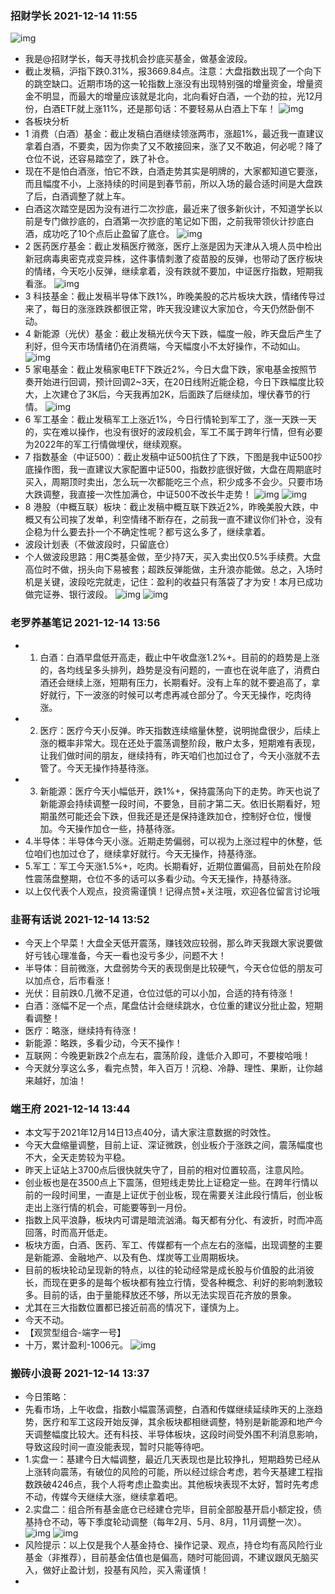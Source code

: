 ### 招财学长 2021-12-14 11:55 
![img](https://pic2.zhimg.com/v2-881410aeeb04942839c629152ab84665_r.jpg)
- 我是@招财学长，每天寻找机会抄底买基金，做基金波段。
- 截止发稿，沪指下跌0.31%，报3669.84点。注意：大盘指数出现了一个向下的跳空缺口。近期市场的这一轮指数上涨没有出现特别强的增量资金，增量资金不明显，而最大的增量应该就是北向，北向看好白酒，一个劲的拉，光12月份，白酒ETF就上涨11%，还是那句话：不要轻易从白酒上下车！
![img](https://pic2.zhimg.com/v2-fcf51c5e7ddef375084c5ff157daf181_r.jpg)
- 各板块分析
- 1 消费（白酒）基金：截止发稿白酒继续领涨两市，涨超1%，最近我一直建议拿着白酒，不要卖，因为你卖了又不敢接回来，涨了又不敢追，何必呢？降了仓位不说，还容易踏空了，跌了补仓。
- 现在不是怕白酒涨，怕它不跌，白酒走势其实是明牌的，大家都知道它要涨，而且幅度不小，上涨持续的时间是到春节前，所以入场的最合适时间是大盘跌了后，白酒调整了就上车。
- 白酒这次踏空是因为没有进行二次抄底，最近来了很多新伙计，不知道学长以前是专门做抄底的，白酒第一次抄底的笔记如下图，之前我带领伙计抄底白酒，成功吃了10个点后止盈留了底仓。
![img](https://pic3.zhimg.com/v2-55943deedc0a073e5fb9418c72382d32_r.jpg)
- 2 医药医疗基金：截止发稿医疗微涨，医疗上涨是因为天津从入境人员中检出新冠病毒奥密克戎变异株，这件事情刺激了疫苗股的反弹，也带动了医疗板块的情绪，今天吃小反弹，继续拿着，没有跌就不要加，中证医疗指数，短期我看涨。
![img](https://pic1.zhimg.com/v2-a5abfc23c392f5d097fb4554d201456c_r.jpg)
- 3 科技基金：截止发稿半导体下跌1%，昨晚美股的芯片板块大跌，情绪传导过来了，每日的涨涨跌跌都很正常，昨天我没建议大家加仓，今天仍然卧倒不动。
- 4 新能源（光伏）基金：截止发稿光伏今天下跌，幅度一般，昨天盘后产生了利好，但今天市场情绪仍在消费端，今天幅度小不太好操作，不动如山。
![img](https://pic1.zhimg.com/v2-a87a615d3cb80f53d480ca35a7e08678_r.jpg)
- 5 家电基金：截止发稿家电ETF下跌近2%，今日大盘下跌，家电基金按照节奏开始进行回调，预计回调2~3天，在20日线附近能企稳，今日下跌幅度比较大，上次建仓了3K后，今天我再加2K，后面跌了后继续加，埋伏春节的行情。
![img](https://pic1.zhimg.com/v2-33dad4874133b9bc0a4784b37f4df244_r.jpg)
- 6 军工基金：截止发稿军工上涨近1%，今日行情轮到军工了，涨一天跌一天的，实在难以操作，也没有很好的波段机会，军工不属于跨年行情，但有必要为2022年的军工行情做埋伏，继续观察。
- 7 指数基金（中证500）：截止发稿中证500抗住了下跌，下图是我中证500抄底操作图，我一直建议大家配置中证500，指数抄底很好做，大盘在周期底时买入，周期顶时卖出，怎么玩一次都能吃三个点，积少成多不会少。只要市场大跌调整，我直接一次性加满仓，中证500不改长牛走势！
![img](https://pic1.zhimg.com/v2-67a0bd76d0ce4ef504a409a50f1fdbd8_r.jpg)
![img](https://pic2.zhimg.com/v2-767c1fc0969fe8bb4c40fad52bf84c61_r.jpg)
- 8 港股（中概互联）板块：截止发稿中概互联下跌近2%，昨晚美股大跌，中概又有公司挨了发单，利空情绪不断存在，之前我一直不建议你们补仓，没有企稳为什么要去扑一个不确定性呢？都亏这么多了，继续拿着。
- 波段计划表（不做波段时，只留底仓）
- 个人做波段思路：用C类基金做，至少持7天，买入卖出仅0.5%手续费。大盘高位时不做，拐头向下易被套；超跌反弹能做，主升浪亦能做。总之，入场时机是关键，波段吃完就走，记住：盈利的收益只有落袋了才为安！本月已成功做完证券、银行波段。
![img](https://pic3.zhimg.com/v2-ef71348cac2d138826947cfa9f8e6e5a_r.jpg)
![img](https://pic2.zhimg.com/v2-ccf3051c1ff3eb67262361888f3df8bd_r.jpg)




### 老罗养基笔记 2021-12-14 13:56 
- 1. 白酒：白酒早盘低开高走，截止中午收盘涨1.2%+。目前的的趋势是上涨的，各均线呈多头排列，趋势是没有问题的，一直也在说年底了，消费白酒还会继续上涨，短期有压力，长期看好。没有上车的就不要追高了，拿好就行，下一波涨的时候可以考虑再减仓部分了。今天无操作，吃肉待涨。
- 2. 医疗：医疗今天小反弹。昨天指数连续缩量休整，说明抛盘很少，后续上涨的概率非常大。现在还处于震荡调整阶段，散户太多，短期难有表现，让我们做时间的朋友，继续持有，昨天咱们也加过仓了，今天小涨就不去管了。今天无操作持基待涨。
- 3. 新能源：医疗今天小幅低开，跌1%+，保持震荡向下的走势。昨天也说了新能源会持续调整一段时间，不要急，目前才第二天。依旧长期看好，短期虽然可能还会下跌，但我还是还是保持逢跌加仓，控制好仓位，慢慢加。今天操作加仓一些，持基待涨。
- 4.半导体：半导体今天小涨。近期走势偏弱，可以视为上涨过程中的休整，低位咱们也加过仓了，继续拿好就行。今天无操作，持基待涨。
- 5.军工：军工今天涨1.5%+，吃肉。长期看好，近期位置偏高，目前处在阶段性震荡盘整期，仓位不多的话可以多看少动。今天无操作，持基待涨。
- 以上仅代表个人观点，投资需谨慎！记得点赞+关注哦，欢迎各位留言讨论哦




### 韭哥有话说 2021-12-14 13:52 
- 今天上个早菜！大盘全天低开震荡，赚钱效应较弱，那么昨天我跟大家说要做好亏钱心理准备，今天一看也没亏多少，问题不大！
- 半导体：目前微涨，大盘弱势今天的表现倒是比较硬气，今天仓位低的朋友可以加点仓，后市看涨！
- 光伏：目前跌0.几微不足道，仓位过低的可以小加，合适的持有待涨！
- 白酒：涨幅不足一个点，尾盘估计会继续跳水，仓位重的建议分批止盈，短期看调整！
- 医疗：略涨，继续持有待涨！
- 新能源：略跌，多看少动，今天不操作！
- 互联网：今晚更新跌2个点左右，震荡阶段，逢低介入即可，不要梭哈哦！
- 今天就分享这么多，看完点赞，年入百万！沉稳、冷静、理性、果断，让你越来越好，加油！




### 端王府 2021-12-14 13:44 
- 本文写于2021年12月14日13点40分，请大家注意数据的时效性。
- 今天大盘缩量调整，目前上证、深证微跌，创业板介于涨跌之间，震荡幅度也不大，全天走势较为平稳。
- 昨天上证站上3700点后很快就失守了，目前的相对位置较高，注意风险。
- 创业板也是在3500点上下震荡，但短线走势比上证稳定一些。在跨年行情以前的一段时间里，一直是上证优于创业板，现在需要关注此段行情后，创业板走出上涨行情的机会，可能要等到一月份。
- 指数上风平浪静，板块内可谓是暗流汹涌。每天都有分化、有波折，时而冲高回落，时而高开低走。
- 板块方面，白酒、医药、军工、传媒都有一个点左右的涨幅，出现调整的主要是新能源、金融地产、以及有色、煤炭等工业周期板块。
- 目前的板块轮动呈现新的特点，以往的轮动经常是成长股与价值股的此消彼长，而现在更多的是每个板块都有独立行情，受各种概念、利好的影响刺激较多。目前的话，由于量能释放还不够，所以无法实现百花齐放的景象。 
- 尤其在三大指数位置都已接近前高的情况下，谨慎为上。
- 今天不动。
- 【观赏型组合-端字一号】
- 十万，累计盈利-1006元。
![img](https://pic4.zhimg.com/v2-8379943862219d7f661ccf4b1589efbb_r.jpg)




### 搬砖小浪哥 2021-12-14 13:37 
- 今日策略：
- 先看市场，上午收盘，指数小幅震荡调整，白酒和传媒继续延续昨天的上涨趋势，医疗和军工这段开始反弹，其余板块都相继调整，特别是新能源和地产今天调整幅度比较大。还有科技、半导体板块，这段时间受外围不利消息影响，导致这段时间一直没能表现，暂时只能等待吧。
- 1.实盘一：基建今日大幅调整，最近几天表现也是比较挣扎，短期趋势已经从上涨转向震荡，有破位的风险的可能，所以经过综合考虑，若今天基建工程指数跌破4246点，我个人将考虑止盈卖出。其他板块表现不太好，暂时先考虑不动，传媒今天继续大涨，继续拿着吧。
- 2.实盘二：组合所有基金底仓已经建仓完毕，目前全部股基开启小额定投，债基持仓不动，等下季度轮动调整（每年2月、5月、8月，11月调整一次）。
![img](https://pic3.zhimg.com/v2-f00ef89b5e9c7827e349da27c67cf3c2_r.jpg)
![img](https://pic1.zhimg.com/v2-4e89df593304cf8fd7be4f66defdd7c4_r.jpg)
- 风险提示：以上仅是我个人基金持仓、操作记录、观点，持仓均有高风险行业基金（非推荐），目前基金估值也是偏高，随时可能回调，不建议跟风无脑买入，做好止盈计划，投基有风险，买入需谨慎！
-  




